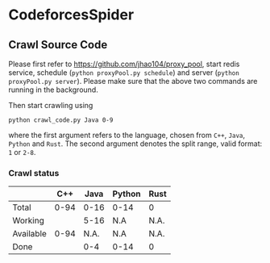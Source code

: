 # CodeforcesSpider

## Crawl Source Code

Please first refer to https://github.com/jhao104/proxy_pool, 
start redis service, schedule (`python proxyPool.py schedule`) 
and server (`python proxyPool.py server`). Please make sure that 
the above two commands are running in the background.

Then start crawling using

```shell
python crawl_code.py Java 0-9
```

where the first argument refers to the language, chosen from 
`C++`, `Java`, `Python` and `Rust`. The second argument denotes 
the split range, valid format: `1` or `2-8`.

### Crawl status

|           | C++  | Java | Python | Rust |
|-----------|------|------|--------|------|
| Total     | 0-94 | 0-16 | 0-14   | 0    |
| Working   |      | 5-16 | N.A    | N.A. |
| Available | 0-94 | N.A. | N.A    | N.A. |
| Done      |      | 0-4  | 0-14   | 0    |
